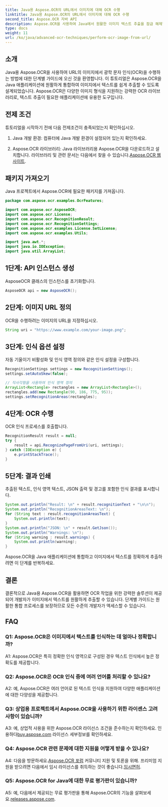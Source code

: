 ```yaml
---
title: Java용 Aspose.OCR의 URL에서 이미지에 대해 OCR 수행
linktitle: Java용 Aspose.OCR의 URL에서 이미지에 대해 OCR 수행
second_title: Aspose.OCR 자바 API
description: Aspose.OCR을 사용하여 Java에서 원활한 이미지 텍스트 추출을 잠금 해제합니다. 쉽게 통합할 수 있는 고정밀 OCR입니다.
type: docs
weight: 11
url: /ko/java/advanced-ocr-techniques/perform-ocr-image-from-url/
---
```

## 소개

Java용 Aspose.OCR을 사용하여 URL의 이미지에서 광학 문자 인식(OCR)을 수행하는 방법에 대한 단계별 가이드에 오신 것을 환영합니다. 이 튜토리얼은 Aspose.OCR을 Java 애플리케이션에 원활하게 통합하여 이미지에서 텍스트를 쉽게 추출할 수 있도록 설계되었습니다. Aspose.OCR은 다양한 이미지 형식을 지원하는 강력한 OCR 라이브러리로, 텍스트 추출이 필요한 애플리케이션에 유용한 도구입니다.

## 전제 조건

튜토리얼을 시작하기 전에 다음 전제조건이 충족되었는지 확인하십시오.

1. Java 개발 환경: 컴퓨터에 Java 개발 환경이 설정되어 있는지 확인하세요.

2.  Aspose.OCR 라이브러리: Java 라이브러리용 Aspose.OCR을 다운로드하고 설치합니다. 라이브러리 및 관련 문서는 다음에서 찾을 수 있습니다.[Aspose.OCR 웹사이트](https://reference.aspose.com/ocr/java/).

## 패키지 가져오기

Java 프로젝트에서 Aspose.OCR에 필요한 패키지를 가져옵니다.

```java
package com.aspose.ocr.examples.OcrFeatures;

import com.aspose.ocr.AsposeOCR;
import com.aspose.ocr.License;
import com.aspose.ocr.RecognitionResult;
import com.aspose.ocr.RecognitionSettings;
import com.aspose.ocr.examples.License.SetLicense;
import com.aspose.ocr.examples.Utils;

import java.awt.*;
import java.io.IOException;
import java.util.ArrayList;
```

## 1단계: API 인스턴스 생성

AsposeOCR 클래스의 인스턴스를 초기화합니다.

```java
AsposeOCR api = new AsposeOCR();
```

## 2단계: 이미지 URL 정의

OCR을 수행하려는 이미지의 URL을 지정하십시오.

```java
String uri = "https://www.example.com/your-image.png";
```

## 3단계: 인식 옵션 설정

자동 기울이기 비활성화 및 인식 영역 정의와 같은 인식 설정을 구성합니다.

```java
RecognitionSettings settings = new RecognitionSettings();
settings.setAutoSkew(false);

// 직사각형을 사용하여 인식 영역 정의
ArrayList<Rectangle> rectangles = new ArrayList<Rectangle>();
rectangles.add(new Rectangle(90, 186, 775, 95));
settings.setRecognitionAreas(rectangles);
```

## 4단계: OCR 수행

OCR 인식 프로세스를 호출합니다.

```java
RecognitionResult result = null;
try {
    result = api.RecognizePageFromUri(uri, settings);
} catch (IOException e) {
    e.printStackTrace();
}
```

## 5단계: 결과 인쇄

추출된 텍스트, 인식 영역 텍스트, JSON 출력 및 경고를 포함한 인식 결과를 표시합니다.

```java
System.out.println("Result: \n" + result.recognitionText + "\n\n");
System.out.println("RecognitionAreasText: \n");
for (String text : result.recognitionAreasText) {
    System.out.println(text);
}
System.out.println("JSON: \n" + result.GetJson());
System.out.println("Warnings: \n");
for (String warning : result.warnings) {
    System.out.println(warning);
}
```

Aspose.OCR을 Java 애플리케이션에 통합하고 이미지에서 텍스트를 정확하게 추출하려면 이 단계를 반복하세요.

## 결론

결론적으로 Java용 Aspose.OCR을 활용하면 OCR 작업을 위한 강력한 솔루션이 제공되어 개발자가 이미지에서 텍스트를 원활하게 추출할 수 있습니다. 단계별 가이드는 원활한 통합 프로세스를 보장하므로 모든 수준의 개발자가 액세스할 수 있습니다.

## FAQ

### Q1: Aspose.OCR은 이미지에서 텍스트를 인식하는 데 얼마나 정확합니까?

A1: Aspose.OCR은 특히 정확한 인식 영역으로 구성된 경우 텍스트 인식에서 높은 정확도를 제공합니다.

### Q2: Aspose.OCR은 OCR 인식 중에 여러 언어를 처리할 수 있나요?

A2: 예, Aspose.OCR은 여러 언어로 된 텍스트 인식을 지원하여 다양한 애플리케이션에 대한 다양성을 제공합니다.

### Q3: 상업용 프로젝트에서 Aspose.OCR을 사용하기 위한 라이센스 고려 사항이 있습니까?

A3: 예, 상업적 사용을 위한 Aspose.OCR 라이선스 조건을 준수하는지 확인하세요. 인용하다[buy.aspose.com](https://purchase.aspose.com/buy) 라이선스 세부정보를 확인하세요.

### Q4: Aspose.OCR 관련 문제에 대한 지원을 어떻게 받을 수 있나요?

 A4: 다음을 방문하세요.[Aspose.OCR 포럼](https://forum.aspose.com/c/ocr/16) 커뮤니티 지원 및 토론을 위해. 프리미엄 지원을 받으려면 다음에서 임시 라이선스를 취득하는 것이 좋습니다.[임시면허](https://purchase.aspose.com/temporary-license/).

### Q5: Aspose.OCR for Java에 대한 무료 평가판이 있습니까?

 A5: 예, 다음에서 제공되는 무료 평가판을 통해 Aspose.OCR의 기능을 살펴보세요.[releases.aspose.com](https://releases.aspose.com/).
